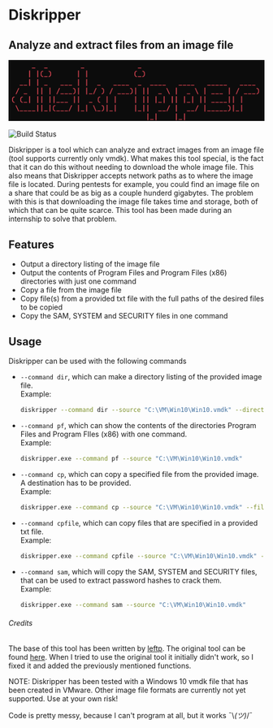 # Diskripper
## Analyze and extract files from an image file

![N|Solid](https://github.com/Skixie/Diskripper/blob/main/diskripper.png)

![Build Status](https://travis-ci.org/joemccann/dillinger.svg?branch=master)

Diskripper is a tool which can analyze and extract images from an image file (tool supports currently only vmdk). What makes this tool special, is the fact that it can do this without needing to download the whole image file. This also means that Diskripper accepts network paths as to where the image file is located. During pentests for example, you could find an image file on a share that could be as big as a couple hunderd gigabytes. The problem with this is that downloading the image file takes time and storage, both of which that can be quite scarce. This tool has been made during an internship to solve that problem.

## Features

- Output a directory listing of the image file
- Output the contents of Program Files and Program Files (x86) directories with just one command
- Copy a file from the image file
- Copy file(s) from a provided txt file with the full paths of the desired files to be copied
- Copy the SAM, SYSTEM and SECURITY files in one command

## Usage
Diskripper can be used with the following commands

- ``--command dir``, which can make a directory listing of the provided image file.<br>
Example:
    ```sh
    diskripper --command dir --source "C:\VM\Win10\Win10.vmdk" --directory
    ```
- ``--command pf``, which can show the contents of the directories Program Files and Program FIles (x86) with one command.<br>
Example:
    ```sh
    diskripper.exe --command pf --source "C:\VM\Win10\Win10.vmdk"
    ```
- ``--command cp``, which can copy a specified file from the provided image. A destination has to be provided.<br>
Example:
    ```sh
    diskripper.exe --command cp --source "C:\VM\Win10\Win10.vmdk" --file2copy \Windows\System32\calc.exe --destination "C:\Users\Publicalc.exe"
    ```
- ``--command cpfile``, which can copy files that are specified in a provided txt file.<br>
Example:
    ```sh
    diskripper.exe --command cpfile --source "C:\VM\Win10\Win10.vmdk" --file "C:\Users\Public\\filelist.txt" --destinationdir "C:\Users\Public\Output"
    ```
- ``--command sam``, which will copy the SAM, SYSTEM and SECURITY files, that can be used to extract password hashes to crack them.<br>
Example:
    ```sh
    diskripper.exe --command sam --source "C:\VM\Win10\Win10.vmdk"
    ```
###### Credits
The base of this tool has been written by [leftp](https://github.com/leftp). The original tool can be found [here](https://github.com/leftp/VmdkReader). When I tried to use the original tool it initially didn't work, so I fixed it and added the previously mentioned functions.

NOTE:
Diskripper has been tested with a Windows 10 vmdk file that has been created in VMware. Other image file formats are currently not yet supported. Use at your own risk!

Code is pretty messy, because I can't program at all, but it works ¯\\_(ツ)_/¯

